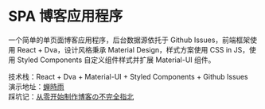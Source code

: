# SPA 博客应用程序
一个简单的单页面博客应用程序，后台数据源依托于 Github Issues，前端框架使用 React + Dva，设计风格秉承 Material Design，样式方案使用 CSS in JS，使用 Styled Components 自定义组件样式并扩展 Material-UI 组件。  

技术栈：React + Dva + Material-UI + Styled Components + Github Issues  
演示地址：[蝉時雨 ](https://chanshiyucx.coding.me/blog)  
踩坑记：[从零开始制作博客の不完全指北](https://chanshiyu.com/2017/12/14/%E4%BB%8E%E9%9B%B6%E5%BC%80%E5%A7%8B%E5%88%B6%E4%BD%9C%E5%8D%9A%E5%AE%A2%E3%81%AE%E4%B8%8D%E5%AE%8C%E5%85%A8%E6%8C%87%E5%8C%97/)

